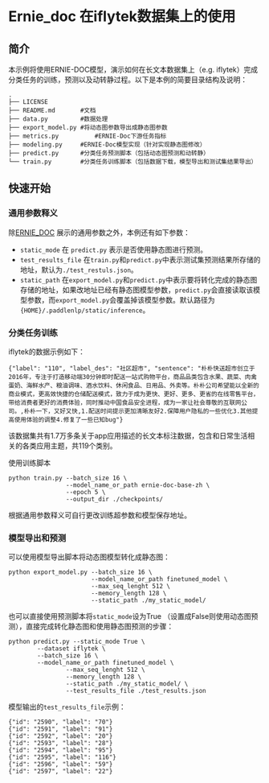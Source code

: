 # Ernie_doc 在iflytek数据集上的使用

## 简介
本示例将使用ERNIE-DOC模型，演示如何在长文本数据集上（e.g. iflytek）完成分类任务的训练，预测以及动转静过程。以下是本例的简要目录结构及说明：
```shell
.
├── LICENSE										
├── README.md		#文档 
├── data.py	        #数据处理
├── export_model.py	#将动态图参数导出成静态图参数
├── metrics.py          #ERNIE-Doc下游任务指标
├── modeling.py		#ERNIE-Doc模型实现（针对实现静态图修改）
├── predict.py		#分类任务预测脚本（包括动态图预测和动转静）
└── train.py		#分类任务训练脚本（包括数据下载，模型导出和测试集结果导出）
```

## 快速开始

### 通用参数释义

除[ERNIE_DOC](https://github.com/PaddlePaddle/PaddleNLP/blob/develop/examples/language_model/ernie-doc/run_classifier.py) 展示的通用参数之外，本例还有如下参数：

- `static_mode` 在 `predict.py` 表示是否使用静态图进行预测。
- `test_results_file` 在`train.py`和`predict.py`中表示测试集预测结果所存储的地址，默认为`./test_restuls.json`。
- `static_path` 在`export_model.py`和`predict.py`中表示要将转化完成的静态图存储的地址，如果改地址已经有静态图模型参数，`predict.py`会直接读取该模型参数，而`export_model.py`会覆盖掉该模型参数。默认路径为`{HOME}/.paddlenlp/static/inference`。

### 分类任务训练

iflytek的数据示例如下：

```shell
{"label": "110", "label_des": "社区超市", "sentence": "朴朴快送超市创立于2016年，专注于打造移动端30分钟即时配送一站式购物平台，商品品类包含水果、蔬菜、肉禽蛋奶、海鲜水产、粮油调味、酒水饮料、休闲食品、日用品、外卖等。朴朴公司希望能以全新的商业模式，更高效快捷的仓储配送模式，致力于成为更快、更好、更多、更省的在线零售平台，带给消费者更好的消费体验，同时推动中国食品安全进程，成为一家让社会尊敬的互联网公司。,朴朴一下，又好又快,1.配送时间提示更加清晰友好2.保障用户隐私的一些优化3.其他提高使用体验的调整4.修复了一些已知bug"}
```

该数据集共有1.7万多条关于app应用描述的长文本标注数据，包含和日常生活相关的各类应用主题，共119个类别。

使用训练脚本

```shell
python train.py --batch_size 16 \
                --model_name_or_path ernie-doc-base-zh \
                --epoch 5 \
                --output_dir ./checkpoints/
```

根据通用参数释义可自行更改训练超参数和模型保存地址。

### 模型导出和预测

可以使用模型导出脚本将动态图模型转化成静态图：

```shell
python export_model.py --batch_size 16 \
                       --model_name_or_path finetuned_model \
                       --max_seq_lenght 512 \
                       --memory_length 128 \
                       --static_path ./my_static_model/
```

也可以直接使用预测脚本将`static_mode`设为True （设置成False则使用动态图预测），直接完成转化静态图和使用静态图预测的步骤：

```shell
python predict.py --static_mode True \
		--dataset iflytek \
		--batch_size 16 \
		--model_name_or_path finetuned_model \
                --max_seq_lenght 512 \
                --memory_length 128 \
                --static_path ./my_static_model/ \
                --test_results_file ./test_results.json
```

模型输出的`test_results_file`示例：

```shell
{"id": "2590", "label": "70"}
{"id": "2591", "label": "91"}
{"id": "2592", "label": "20"}
{"id": "2593", "label": "28"}
{"id": "2594", "label": "95"}
{"id": "2595", "label": "116"}
{"id": "2596", "label": "59"}
{"id": "2597", "label": "22"}
```



 
